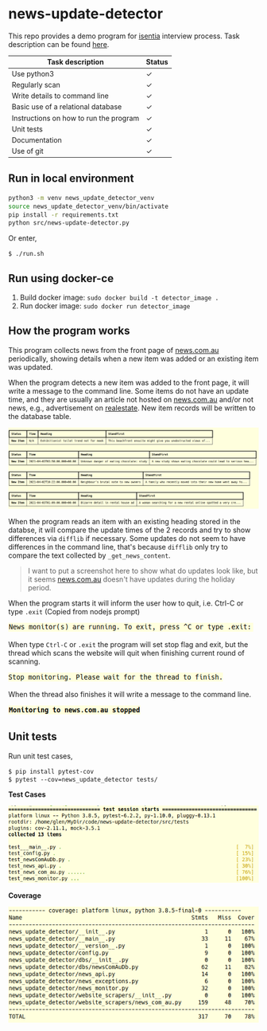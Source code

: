 # news-update-detector

This repo provides a demo program for [isentia](https://www.isentia.com/) interview process. Task description can be found [here](https://bitbucket.org/isentia/coding-challenge-news-update-backend/src/master/).

|Task description|Status|
|----------|-------|
|Use python3| ✓ |
|Regularly scan| ✓ |
|Write details to command line| ✓ |
|Basic use of a relational database| ✓ |
|Instructions on how to run the program| ✓ |
|Unit tests| ✓ |
|Documentation| ✓ |
|Use of git| ✓ |

## Run in local environment

```bash
python3 -m venv news_update_detector_venv
source news_update_detector_venv/bin/activate
pip install -r requirements.txt
python src/news-update-detector.py
```
Or enter,
```
$ ./run.sh
```


## Run using docker-ce

1. Build docker image: `sudo docker build -t detector_image .`
2. Run docker image: `sudo docker run detector_image`


## How the program works

This program collects news from the front page of [news.com.au](https://www.news.com.au/) periodically, showing details when a new item was added or an existing item was updated.

When the program detects a new item was added to the front page, it will write a message to the command line. Some items do not have an update time, and they are usually an article not hosted on [news.com.au](https://www.news.com.au/) and/or not news, e.g., advertisement on [realestate](https://www.realestate.com.au/). New item records will be written to the database table.

![](./static/new_item.png)

When the program reads an item with an existing heading stored in the databse, it will compare the update times of the 2 records and try to show differences via `difflib` if necessary. Some updates do not seem to have differences in the command line, that's because `difflib` only try to compare the text collected by `_get_news_content`.

> I want to put a screenshot here to show what do updates look like, but it seems [news.com.au](https://www.news.com.au/) doesn't have updates during the holiday period.

When the program starts it will inform the user how to quit, i.e. Ctrl-C or type `.exit` (Copied from nodejs prompt)

![](./static/prompt.png)

When type `Ctrl-C` or `.exit` the program will set stop flag and exit, but the thread which scans the website will quit when finishing current round of scanning.

![](./static/stop.png)

When the thread also finishes it will write a message to the command line.

![](./static/finish.png)


## Unit tests

Run unit test cases,

```
$ pip install pytest-cov
$ pytest --cov=news_update_detector tests/
```

**Test Cases**

![](./static/tests.png)

**Coverage**

![](./static/coverage.png)